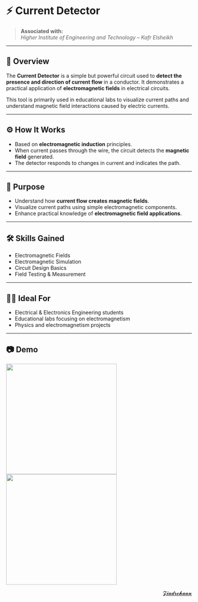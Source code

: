 # ⚡ Current Detector


> **Associated with:**  
> *Higher Institute of Engineering and Technology – Kafr Elsheikh*

---

## 📘 Overview

The **Current Detector** is a simple but powerful circuit used to **detect the presence and direction of current flow** in a conductor. It demonstrates a practical application of **electromagnetic fields** in electrical circuits.

This tool is primarily used in educational labs to visualize current paths and understand magnetic field interactions caused by electric currents.

---

## ⚙️ How It Works

- Based on **electromagnetic induction** principles.
- When current passes through the wire, the circuit detects the **magnetic field** generated.
- The detector responds to changes in current and indicates the path.

---

## 🎯 Purpose

- Understand how **current flow creates magnetic fields**.
- Visualize current paths using simple electromagnetic components.
- Enhance practical knowledge of **electromagnetic field applications**.

---

## 🛠️ Skills Gained

- Electromagnetic Fields  
- Electromagnetic Simulation  
- Circuit Design Basics  
- Field Testing & Measurement  

---

## 🧑‍🎓 Ideal For

- Electrical & Electronics Engineering students  
- Educational labs focusing on electromagnetism  
- Physics and electromagnetism projects

---

## 📷 Demo

 <img src="https://i.postimg.cc/0jQGVFTN/image.png" width="300" />    <img src="https://postimg.cc/LgjgZtnJ" width="300" />


<div align="right">
<a href="mailto:zezorehan938@gmail.com">𝓩𝓲𝓪𝓭𝓻𝓮𝓱𝓪𝓪𝓷</a>  

</div>
